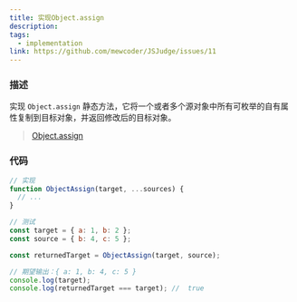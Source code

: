 ```yaml
---
title: 实现Object.assign
description:
tags:
  - implementation
link: https://github.com/mewcoder/JSJudge/issues/11
---
```


### 描述

实现 `Object.assign` 静态方法，它将一个或者多个源对象中所有可枚举的自有属性复制到目标对象，并返回修改后的目标对象。

> [Object.assign](https://developer.mozilla.org/zh-CN/docs/Web/JavaScript/Reference/Global_Objects/Object/assign)

### 代码

```js
// 实现
function ObjectAssign(target, ...sources) {
  // ...
}

// 测试
const target = { a: 1, b: 2 };
const source = { b: 4, c: 5 };

const returnedTarget = ObjectAssign(target, source);

// 期望输出：{ a: 1, b: 4, c: 5 }
console.log(target);
console.log(returnedTarget === target); //  true
```
